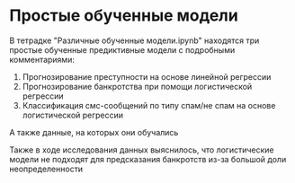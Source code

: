 # Простые обученные модели
В тетрадке "Различные обученные модели.ipynb" находятся три простые обученные предиктивные модели с подробными комментариями:
1. Прогнозирование преступности на основе линейной регрессии
2. Прогнозирование банкротства при помощи логистической регрессии
3. Классификация смс-сообщений по типу спам/не спам на основе логистической регрессии

А также данные, на которых они обучались

Также в ходе исследования данных выяснилось, что логистические модели не подходят для предсказания банкротств из-за большой доли неопределенности
